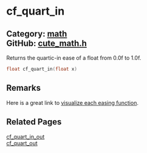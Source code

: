 # cf_quart_in

Category: [math](https://github.com/RandyGaul/cute_framework/blob/master/docs/api_reference?id=math)  
GitHub: [cute_math.h](https://github.com/RandyGaul/cute_framework/blob/master/include/cute_math.h)  
---

Returns the quartic-in ease of a float from 0.0f to 1.0f.

```cpp
float cf_quart_in(float x)
```

## Remarks

Here is a great link to [visualize each easing function](https://easings.net/).

## Related Pages

[cf_quart_in_out](https://github.com/RandyGaul/cute_framework/blob/master/docs/math/cf_quart_in_out.md)  
[cf_quart_out](https://github.com/RandyGaul/cute_framework/blob/master/docs/math/cf_quart_out.md)  
